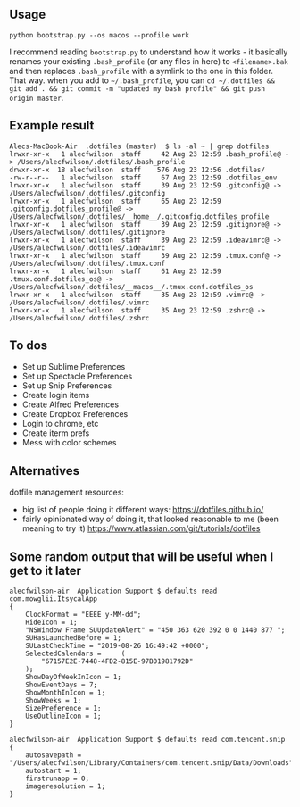 ## Usage

`python bootstrap.py --os macos --profile work`

I recommend reading `bootstrap.py` to understand how it works - it basically renames your existing `.bash_profile` (or any files in here) to `<filename>.bak` and then replaces `.bash_profile` with a symlink to the one in this folder. That way. when you add to `~/.bash_profile`, you can `cd ~/.dotfiles && git add . && git commit -m "updated my bash profile" && git push origin master`.


## Example result

```
Alecs-MacBook-Air  .dotfiles (master)  $ ls -al ~ | grep dotfiles
lrwxr-xr-x   1 alecfwilson  staff     42 Aug 23 12:59 .bash_profile@ -> /Users/alecfwilson/.dotfiles/.bash_profile
drwxr-xr-x  18 alecfwilson  staff    576 Aug 23 12:56 .dotfiles/
-rw-r--r--   1 alecfwilson  staff     67 Aug 23 12:59 .dotfiles_env
lrwxr-xr-x   1 alecfwilson  staff     39 Aug 23 12:59 .gitconfig@ -> /Users/alecfwilson/.dotfiles/.gitconfig
lrwxr-xr-x   1 alecfwilson  staff     65 Aug 23 12:59 .gitconfig.dotfiles_profile@ -> /Users/alecfwilson/.dotfiles/__home__/.gitconfig.dotfiles_profile
lrwxr-xr-x   1 alecfwilson  staff     39 Aug 23 12:59 .gitignore@ -> /Users/alecfwilson/.dotfiles/.gitignore
lrwxr-xr-x   1 alecfwilson  staff     39 Aug 23 12:59 .ideavimrc@ -> /Users/alecfwilson/.dotfiles/.ideavimrc
lrwxr-xr-x   1 alecfwilson  staff     39 Aug 23 12:59 .tmux.conf@ -> /Users/alecfwilson/.dotfiles/.tmux.conf
lrwxr-xr-x   1 alecfwilson  staff     61 Aug 23 12:59 .tmux.conf.dotfiles_os@ -> /Users/alecfwilson/.dotfiles/__macos__/.tmux.conf.dotfiles_os
lrwxr-xr-x   1 alecfwilson  staff     35 Aug 23 12:59 .vimrc@ -> /Users/alecfwilson/.dotfiles/.vimrc
lrwxr-xr-x   1 alecfwilson  staff     35 Aug 23 12:59 .zshrc@ -> /Users/alecfwilson/.dotfiles/.zshrc
```

## To dos
* Set up Sublime Preferences
* Set up Spectacle Preferences
* Set up Snip Preferences
* Create login items
* Create Alfred Preferences
* Create Dropbox Preferences
* Login to chrome, etc
* Create iterm prefs
* Mess with color schemes

## Alternatives

dotfile management resources:
- big list of people doing it different ways: https://dotfiles.github.io/
- fairly opinionated way of doing it, that looked reasonable to me (been meaning to try it) https://www.atlassian.com/git/tutorials/dotfiles


## Some random output that will be useful when I get to it later
```
alecfwilson-air  Application Support $ defaults read com.mowglii.ItsycalApp
{
    ClockFormat = "EEEE y-MM-dd";
    HideIcon = 1;
    "NSWindow Frame SUUpdateAlert" = "450 363 620 392 0 0 1440 877 ";
    SUHasLaunchedBefore = 1;
    SULastCheckTime = "2019-08-26 16:49:42 +0000";
    SelectedCalendars =     (
        "67157E2E-7448-4FD2-815E-97B01981792D"
    );
    ShowDayOfWeekInIcon = 1;
    ShowEventDays = 7;
    ShowMonthInIcon = 1;
    ShowWeeks = 1;
    SizePreference = 1;
    UseOutlineIcon = 1;
}

alecfwilson-air  Application Support $ defaults read com.tencent.snip
{
    autosavepath = "/Users/alecfwilson/Library/Containers/com.tencent.snip/Data/Downloads";
    autostart = 1;
    firstrunapp = 0;
    imageresolution = 1;
}
```